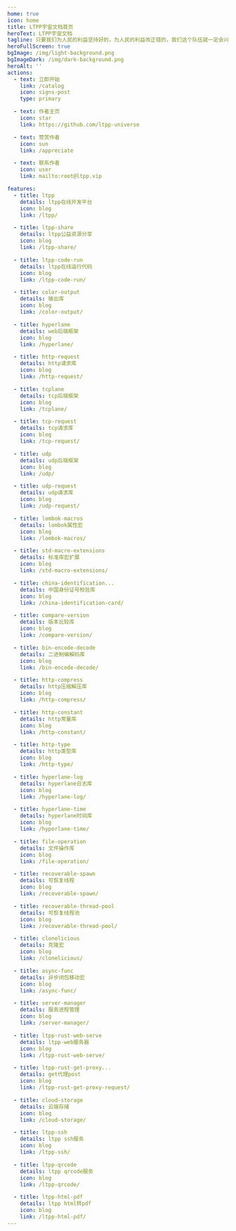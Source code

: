 ```yaml
---
home: true
icon: home
title: LTPP宇宙文档首页
heroText: LTPP宇宙文档
tagline: 只要我们为人民的利益坚持好的，为人民的利益改正错的，我们这个队伍就一定会兴旺起来。(As long as we persist in what is right for the people's interests and correct what is wrong for the people's intere)
heroFullScreen: true
bgImage: /img/light-background.png
bgImageDark: /img/dark-background.png
heroAlt: ''
actions:
  - text: 立即开始
    link: /catalog
    icon: signs-post
    type: primary

  - text: 作者主页
    icon: star
    link: https://github.com/ltpp-universe

  - text: 赞赏作者
    icon: sun
    link: /appreciate

  - text: 联系作者
    icon: user
    link: mailto:root@ltpp.vip

features:
  - title: ltpp
    details: ltpp在线开发平台
    icon: blog
    link: /ltpp/

  - title: ltpp-share
    details: ltpp公益资源分享
    icon: blog
    link: /ltpp-share/

  - title: ltpp-code-run
    details: ltpp在线运行代码
    icon: blog
    link: /ltpp-code-run/

  - title: color-output
    details: 输出库
    icon: blog
    link: /color-output/

  - title: hyperlane
    details: web后端框架
    icon: blog
    link: /hyperlane/

  - title: http-request
    details: http请求库
    icon: blog
    link: /http-request/

  - title: tcplane
    details: tcp后端框架
    icon: blog
    link: /tcplane/

  - title: tcp-request
    details: tcp请求库
    icon: blog
    link: /tcp-request/

  - title: udp
    details: udp后端框架
    icon: blog
    link: /udp/

  - title: udp-request
    details: udp请求库
    icon: blog
    link: /udp-request/

  - title: lombok-macros
    details: lombok属性宏
    icon: blog
    link: /lombok-macros/

  - title: std-macro-extensions
    details: 标准库宏扩展
    icon: blog
    link: /std-macro-extensions/

  - title: china-identification...
    details: 中国身份证号校验库
    icon: blog
    link: /china-identification-card/

  - title: compare-version
    details: 版本比较库
    icon: blog
    link: /compare-version/

  - title: bin-encode-decode
    details: 二进制编解码库
    icon: blog
    link: /bin-encode-decode/

  - title: http-compress
    details: http压缩解压库
    icon: blog
    link: /http-compress/

  - title: http-constant
    details: http常量库
    icon: blog
    link: /http-constant/

  - title: http-type
    details: http类型库
    icon: blog
    link: /http-type/

  - title: hyperlane-log
    details: hyperlane日志库
    icon: blog
    link: /hyperlane-log/

  - title: hyperlane-time
    details: hyperlane时间库
    icon: blog
    link: /hyperlane-time/

  - title: file-operation
    details: 文件操作库
    icon: blog
    link: /file-operation/

  - title: recoverable-spawn
    details: 可恢复线程
    icon: blog
    link: /recoverable-spawn/

  - title: recoverable-thread-pool
    details: 可恢复线程池
    icon: blog
    link: /recoverable-thread-pool/

  - title: clonelicious
    details: 克隆宏
    icon: blog
    link: /clonelicious/

  - title: async-func
    details: 异步闭包移动宏
    icon: blog
    link: /async-func/

  - title: server-manager
    details: 服务进程管理
    icon: blog
    link: /server-manager/

  - title: ltpp-rust-web-serve
    details: ltpp-web服务器
    icon: blog
    link: /ltpp-rust-web-serve/

  - title: ltpp-rust-get-proxy...
    details: get代理post
    icon: blog
    link: /ltpp-rust-get-proxy-request/

  - title: cloud-storage
    details: 云端存储
    icon: blog
    link: /cloud-storage/

  - title: ltpp-ssh
    details: ltpp ssh服务
    icon: blog
    link: /ltpp-ssh/

  - title: ltpp-qrcode
    details: ltpp qrcode服务
    icon: blog
    link: /ltpp-qrcode/

  - title: ltpp-html-pdf
    details: ltpp html转pdf
    icon: blog
    link: /ltpp-html-pdf/
---
```


<Bottom />
